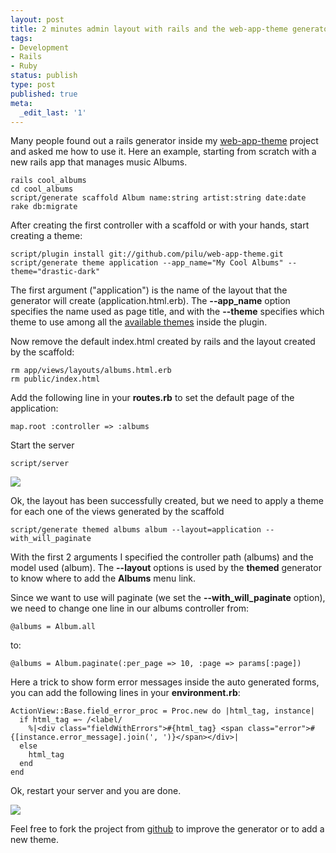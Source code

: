 ```yaml
---
layout: post
title: 2 minutes admin layout with rails and the web-app-theme generator
tags:
- Development
- Rails
- Ruby
status: publish
type: post
published: true
meta:
  _edit_last: '1'
---
```

Many people found out a rails generator inside my <a href="http://github.com/pilu/web-app-theme">web-app-theme</a> project and asked me how to use it.
Here an example, starting from scratch with a new rails app that manages music Albums.

    rails cool_albums
    cd cool_albums
    script/generate scaffold Album name:string artist:string date:date
    rake db:migrate

After creating the first controller with a scaffold or with your hands, start creating a theme:

    script/plugin install git://github.com/pilu/web-app-theme.git
    script/generate theme application --app_name="My Cool Albums" --theme="drastic-dark"

The first argument ("application") is the name of the layout that the generator will create (application.html.erb).
The <strong>--app_name</strong> option specifies the name used as page title, and with the <strong>--theme</strong> specifies which theme to use among all the <a href="http://pilu.github.com/web-app-theme/" title="Web App Theme Demo">available themes</a> inside the plugin.

Now remove the default index.html created by rails and the layout created by the scaffold:

    rm app/views/layouts/albums.html.erb
    rm public/index.html

Add the following line in your <strong>routes.rb</strong> to set the default page of the application:

    map.root :controller => :albums

Start the server

    script/server

<img src="/wp-content/uploads/2009/07/web-app-theme-example-1.jpg" />

Ok, the layout has been successfully created, but we need to apply a theme for each one of the views generated by the scaffold

    script/generate themed albums album --layout=application --with_will_paginate

With the first 2 arguments I specified the controller path (albums) and the model used (album).
The <strong>--layout</strong> options is used by the <strong>themed</strong> generator to know where to add the <strong>Albums</strong> menu link.

Since we want to use will paginate (we set the <strong>--with_will_paginate</strong> option), we need to change one line in our albums controller from:

    @albums = Album.all

to:

    @albums = Album.paginate(:per_page => 10, :page => params[:page])

Here a trick to show form error messages inside the auto generated forms, you can add the following lines in your <strong>environment.rb</strong>:

    ActionView::Base.field_error_proc = Proc.new do |html_tag, instance|
      if html_tag =~ /<label/
        %|<div class="fieldWithErrors">#{html_tag} <span class="error">#{[instance.error_message].join(', ')}</span></div>|
      else
        html_tag
      end
    end

Ok, restart your server and you are done.

<img src="/wp-content/uploads/2009/07/web-app-theme-example-2.jpg" />

Feel free to fork the project from <a href="http://github.com/pilu/web-app-theme/tree/master">github</a> to improve the generator or to add a new theme.
